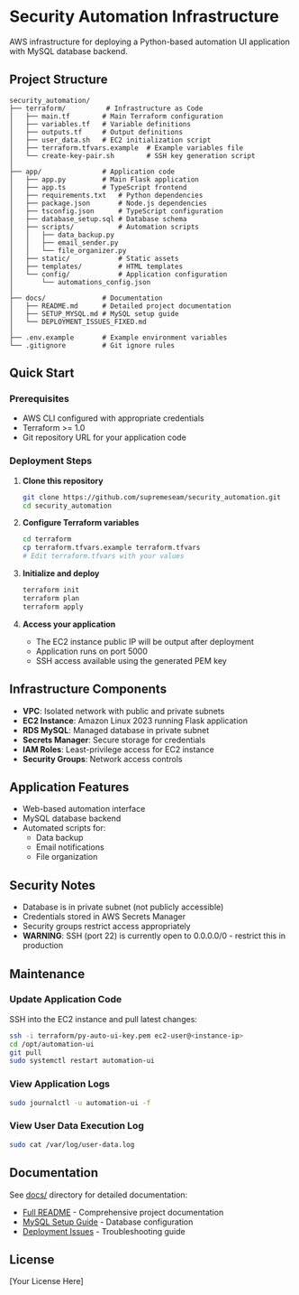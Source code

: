 # Security Automation Infrastructure

AWS infrastructure for deploying a Python-based automation UI application with MySQL database backend.

## Project Structure

```
security_automation/
├── terraform/          # Infrastructure as Code
│   ├── main.tf        # Main Terraform configuration
│   ├── variables.tf   # Variable definitions
│   ├── outputs.tf     # Output definitions
│   ├── user_data.sh   # EC2 initialization script
│   ├── terraform.tfvars.example  # Example variables file
│   └── create-key-pair.sh        # SSH key generation script
│
├── app/               # Application code
│   ├── app.py         # Main Flask application
│   ├── app.ts         # TypeScript frontend
│   ├── requirements.txt   # Python dependencies
│   ├── package.json       # Node.js dependencies
│   ├── tsconfig.json      # TypeScript configuration
│   ├── database_setup.sql # Database schema
│   ├── scripts/           # Automation scripts
│   │   ├── data_backup.py
│   │   ├── email_sender.py
│   │   └── file_organizer.py
│   ├── static/            # Static assets
│   ├── templates/         # HTML templates
│   └── config/            # Application configuration
│       └── automations_config.json
│
├── docs/              # Documentation
│   ├── README.md      # Detailed project documentation
│   ├── SETUP_MYSQL.md # MySQL setup guide
│   └── DEPLOYMENT_ISSUES_FIXED.md
│
├── .env.example       # Example environment variables
└── .gitignore         # Git ignore rules
```

## Quick Start

### Prerequisites
- AWS CLI configured with appropriate credentials
- Terraform >= 1.0
- Git repository URL for your application code

### Deployment Steps

1. **Clone this repository**
   ```bash
   git clone https://github.com/supremeseam/security_automation.git
   cd security_automation
   ```

2. **Configure Terraform variables**
   ```bash
   cd terraform
   cp terraform.tfvars.example terraform.tfvars
   # Edit terraform.tfvars with your values
   ```

3. **Initialize and deploy**
   ```bash
   terraform init
   terraform plan
   terraform apply
   ```

4. **Access your application**
   - The EC2 instance public IP will be output after deployment
   - Application runs on port 5000
   - SSH access available using the generated PEM key

## Infrastructure Components

- **VPC**: Isolated network with public and private subnets
- **EC2 Instance**: Amazon Linux 2023 running Flask application
- **RDS MySQL**: Managed database in private subnet
- **Secrets Manager**: Secure storage for credentials
- **IAM Roles**: Least-privilege access for EC2 instance
- **Security Groups**: Network access controls

## Application Features

- Web-based automation interface
- MySQL database backend
- Automated scripts for:
  - Data backup
  - Email notifications
  - File organization

## Security Notes

- Database is in private subnet (not publicly accessible)
- Credentials stored in AWS Secrets Manager
- Security groups restrict access appropriately
- **WARNING**: SSH (port 22) is currently open to 0.0.0.0/0 - restrict this in production

## Maintenance

### Update Application Code
SSH into the EC2 instance and pull latest changes:
```bash
ssh -i terraform/py-auto-ui-key.pem ec2-user@<instance-ip>
cd /opt/automation-ui
git pull
sudo systemctl restart automation-ui
```

### View Application Logs
```bash
sudo journalctl -u automation-ui -f
```

### View User Data Execution Log
```bash
sudo cat /var/log/user-data.log
```

## Documentation

See [docs/](docs/) directory for detailed documentation:
- [Full README](docs/README.md) - Comprehensive project documentation
- [MySQL Setup Guide](docs/SETUP_MYSQL.md) - Database configuration
- [Deployment Issues](docs/DEPLOYMENT_ISSUES_FIXED.md) - Troubleshooting guide

## License

[Your License Here]
